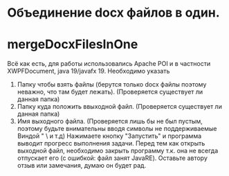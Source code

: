 # Объединение docx файлов в один.
# mergeDocxFilesInOne
Всё как есть, для работы использовались Apache POI и в частности XWPFDocument, java 19/javafx 19.
Необходимо указать 
1. Папку чтобы взять файлы (берутся только docx файлы поэтому неважно, что там будет лежать). (Проверяется существует ли данная папка)
2. Папку куда положить ввыходной файл. (Проверяется существует ли данная папка)
3. Имя выходного файла. (Проверяется лишь бы не был пустым, поэтому будьте внимательны вводя символы не поддерживаемые Виндой " \ и т.д)
Нажимаете кнопку "Запустить" и программа выводит прогресс выполнения задачи.
Перед тем как открыть выходной файл, необходимо закрыть программу т.к. она не всегда отпускает его (с ошибкой: файл занят JavaRE).
Оставьте автору отзыв или замечания, думаю он будет рад.

